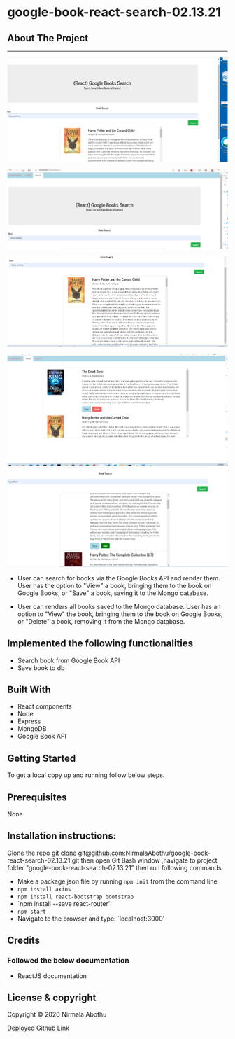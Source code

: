 # google-book-react-search-02.13.21

## About The Project

---

![alt text](client/src/Assets/Images/image1.PNG)

![alt text](client/src/Assets/Images/image2.PNG)

![alt text](client/src/Assets/Images/image3.PNG)

![alt text](client/src/Assets/Images/image4.PNG)
![alt text](client/src/Assets/Images/image5.PNG)

-    User can search for books via the Google Books API and render them. User has the option to "View" a book, bringing them to the book on Google Books, or "Save" a book, saving it to the Mongo database.

-    User can renders all books saved to the Mongo database. User has an option to "View" the book, bringing them to the book on Google Books, or "Delete" a book, removing it from the Mongo database.

## Implemented the following functionalities

-    Search book from Google Book API
-    Save book to db

## Built With

-    React components
-    Node
-    Express
-    MongoDB
-    Google Book API

## Getting Started

To get a local copy up and running follow below steps.

## Prerequisites

None

## Installation instructions:

Clone the repo git clone git@github.com:NirmalaAbothu/google-book-react-search-02.13.21.git then open Git Bash window ,navigate to project folder "google-book-react-search-02.13.21" then run
following commands

-    Make a package.json file by running `npm init` from the command line.
-    `npm install axios`
-    `npm install react-bootstrap bootstrap`
-    `npm install --save react-router'
-    `npm start`
-    Navigate to the browser and type: `localhost:3000'

## Credits

### Followed the below documentation

-    ReactJS documentation

## License & copyright

Copyright © 2020 Nirmala Abothu

[Deployed Github Link](https://nirmalaabothu.github.io/user-directory-01.30.2021/)
